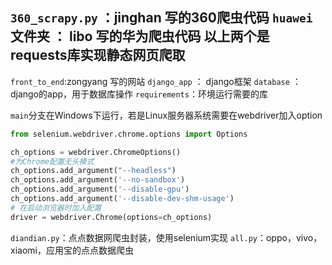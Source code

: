 `360_scrapy.py` ：jinghan 写的360爬虫代码
`huawei`文件夹 ： libo 写的华为爬虫代码
以上两个是requests库实现静态网页爬取
----
`front_to_end`:zongyang 写的网站
`django_app` ： django框架
`database` ：django的app，用于数据库操作
`requirements`：环境运行需要的库

`main`分支在Windows下运行，若是Linux服务器系统需要在webdriver加入option
```python
from selenium.webdriver.chrome.options import Options

ch_options = webdriver.ChromeOptions()
#为Chrome配置无头模式
ch_options.add_argument("--headless")  
ch_options.add_argument('--no-sandbox')
ch_options.add_argument('--disable-gpu')
ch_options.add_argument('--disable-dev-shm-usage')
# 在启动浏览器时加入配置
driver = webdriver.Chrome(options=ch_options)
```
`diandian.py`：点点数据网爬虫封装，使用selenium实现
`all.py`：oppo，vivo，xiaomi，应用宝的点点数据爬虫